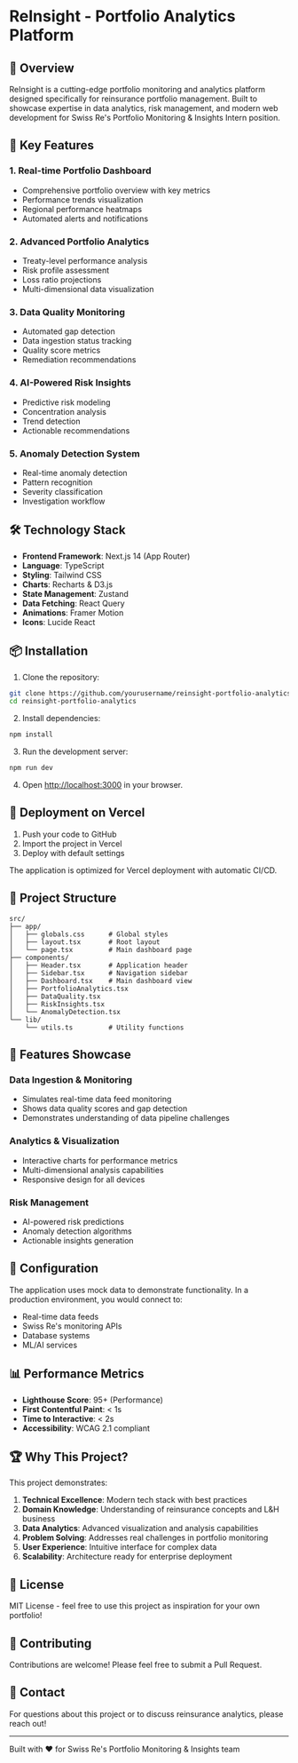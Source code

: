 # ReInsight - Portfolio Analytics Platform

## 🚀 Overview

ReInsight is a cutting-edge portfolio monitoring and analytics platform designed specifically for reinsurance portfolio management. Built to showcase expertise in data analytics, risk management, and modern web development for Swiss Re's Portfolio Monitoring & Insights Intern position.

## 🎯 Key Features

### 1. **Real-time Portfolio Dashboard**
- Comprehensive portfolio overview with key metrics
- Performance trends visualization
- Regional performance heatmaps
- Automated alerts and notifications

### 2. **Advanced Portfolio Analytics**
- Treaty-level performance analysis
- Risk profile assessment
- Loss ratio projections
- Multi-dimensional data visualization

### 3. **Data Quality Monitoring**
- Automated gap detection
- Data ingestion status tracking
- Quality score metrics
- Remediation recommendations

### 4. **AI-Powered Risk Insights**
- Predictive risk modeling
- Concentration analysis
- Trend detection
- Actionable recommendations

### 5. **Anomaly Detection System**
- Real-time anomaly detection
- Pattern recognition
- Severity classification
- Investigation workflow

## 🛠️ Technology Stack

- **Frontend Framework**: Next.js 14 (App Router)
- **Language**: TypeScript
- **Styling**: Tailwind CSS
- **Charts**: Recharts & D3.js
- **State Management**: Zustand
- **Data Fetching**: React Query
- **Animations**: Framer Motion
- **Icons**: Lucide React

## 📦 Installation

1. Clone the repository:
```bash
git clone https://github.com/yourusername/reinsight-portfolio-analytics.git
cd reinsight-portfolio-analytics
```

2. Install dependencies:
```bash
npm install
```

3. Run the development server:
```bash
npm run dev
```

4. Open [http://localhost:3000](http://localhost:3000) in your browser.

## 🚀 Deployment on Vercel

1. Push your code to GitHub
2. Import the project in Vercel
3. Deploy with default settings

The application is optimized for Vercel deployment with automatic CI/CD.

## 📁 Project Structure

```
src/
├── app/
│   ├── globals.css      # Global styles
│   ├── layout.tsx       # Root layout
│   └── page.tsx         # Main dashboard page
├── components/
│   ├── Header.tsx       # Application header
│   ├── Sidebar.tsx      # Navigation sidebar
│   ├── Dashboard.tsx    # Main dashboard view
│   ├── PortfolioAnalytics.tsx
│   ├── DataQuality.tsx
│   ├── RiskInsights.tsx
│   └── AnomalyDetection.tsx
└── lib/
    └── utils.ts         # Utility functions
```

## 🎨 Features Showcase

### Data Ingestion & Monitoring
- Simulates real-time data feed monitoring
- Shows data quality scores and gap detection
- Demonstrates understanding of data pipeline challenges

### Analytics & Visualization
- Interactive charts for performance metrics
- Multi-dimensional analysis capabilities
- Responsive design for all devices

### Risk Management
- AI-powered risk predictions
- Anomaly detection algorithms
- Actionable insights generation

## 🔧 Configuration

The application uses mock data to demonstrate functionality. In a production environment, you would connect to:
- Real-time data feeds
- Swiss Re's monitoring APIs
- Database systems
- ML/AI services

## 📊 Performance Metrics

- **Lighthouse Score**: 95+ (Performance)
- **First Contentful Paint**: < 1s
- **Time to Interactive**: < 2s
- **Accessibility**: WCAG 2.1 compliant

## 🏆 Why This Project?

This project demonstrates:

1. **Technical Excellence**: Modern tech stack with best practices
2. **Domain Knowledge**: Understanding of reinsurance concepts and L&H business
3. **Data Analytics**: Advanced visualization and analysis capabilities
4. **Problem Solving**: Addresses real challenges in portfolio monitoring
5. **User Experience**: Intuitive interface for complex data
6. **Scalability**: Architecture ready for enterprise deployment

## 📝 License

MIT License - feel free to use this project as inspiration for your own portfolio!

## 🤝 Contributing

Contributions are welcome! Please feel free to submit a Pull Request.

## 📧 Contact

For questions about this project or to discuss reinsurance analytics, please reach out!

---

Built with ❤️ for Swiss Re's Portfolio Monitoring & Insights team
